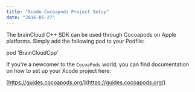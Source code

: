 ```yaml
---
title: "Xcode Cocoapods Project Setup"
date: "2016-05-27"
---
```


The brainCloud C++ SDK can be used through Cocoapods on Apple platforms. Simply add the following pod to your Podfile:

pod 'BrainCloudCpp'

If you're a newcomer to the `CocoaPods` world, you can find documentation on how to set up your Xcode project here:

[https://guides.cocoapods.org/](https://guides.cocoapods.org/)
